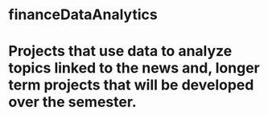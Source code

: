# financeDataAnalytics
# Projects that use data to analyze topics linked to the news and, longer term projects that will be developed over the semester.
